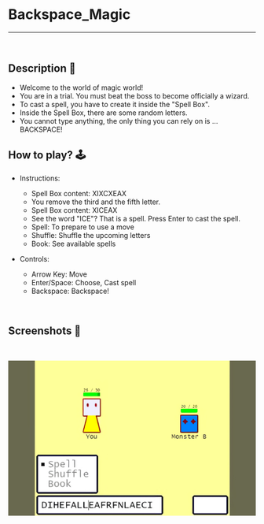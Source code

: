 # **Backspace_Magic** 

---

<br>

## **Description 📃**
- Welcome to the world of magic world!
- You are in a trial. You must beat the boss to become officially a wizard.
- To cast a spell, you have to create it inside the "Spell Box".
- Inside the Spell Box, there are some random letters.
- You cannot type anything, the only thing you can rely on is ... BACKSPACE!

## **How to play? 🕹️**
- Instructions:
	- Spell Box content: XIXCXEAX
	- You remove the third and the fifth letter.
	- Spell Box content: XICEAX
	- See the word "ICE"? That is a spell. Press Enter to cast the spell.
	- Spell: To prepare to use a move
	- Shuffle: Shuffle the upcoming letters
	- Book: See available spells

- Controls:
	- Arrow Key: Move
	- Enter/Space: Choose, Cast spell
	- Backspace: Backspace!
		
<br>

## **Screenshots 📸**

<br>

![image](../../assets/images/Backspace_Magic.jpg)

<br>
